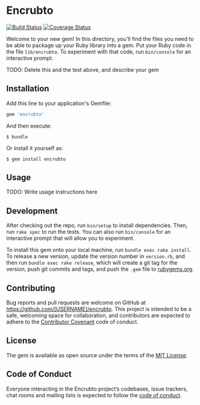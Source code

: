 # Encrubto

[![Build Status](https://travis-ci.org/torokmark/encrubto.svg?branch=master)](https://travis-ci.org/torokmark/encrubto)
[![Coverage Status](https://coveralls.io/repos/github/torokmark/encrubto/badge.svg?branch=master)](https://coveralls.io/github/torokmark/encrubto?branch=master)

Welcome to your new gem! In this directory, you'll find the files you need to be able to package up your Ruby library into a gem. Put your Ruby code in the file `lib/encrubto`. To experiment with that code, run `bin/console` for an interactive prompt.

TODO: Delete this and the text above, and describe your gem

## Installation

Add this line to your application's Gemfile:

```ruby
gem 'encrubto'
```

And then execute:

    $ bundle

Or install it yourself as:

    $ gem install encrubto

## Usage

TODO: Write usage instructions here

## Development

After checking out the repo, run `bin/setup` to install dependencies. Then, run `rake spec` to run the tests. You can also run `bin/console` for an interactive prompt that will allow you to experiment.

To install this gem onto your local machine, run `bundle exec rake install`. To release a new version, update the version number in `version.rb`, and then run `bundle exec rake release`, which will create a git tag for the version, push git commits and tags, and push the `.gem` file to [rubygems.org](https://rubygems.org).

## Contributing

Bug reports and pull requests are welcome on GitHub at https://github.com/[USERNAME]/encrubto. This project is intended to be a safe, welcoming space for collaboration, and contributors are expected to adhere to the [Contributor Covenant](http://contributor-covenant.org) code of conduct.

## License

The gem is available as open source under the terms of the [MIT License](https://opensource.org/licenses/MIT).

## Code of Conduct

Everyone interacting in the Encrubto project’s codebases, issue trackers, chat rooms and mailing lists is expected to follow the [code of conduct](https://github.com/[USERNAME]/encrubto/blob/master/CODE_OF_CONDUCT.md).
